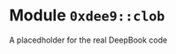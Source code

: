 
<a name="0xdee9_clob"></a>

# Module `0xdee9::clob`

A placedholder for the real DeepBook code




<pre><code></code></pre>

